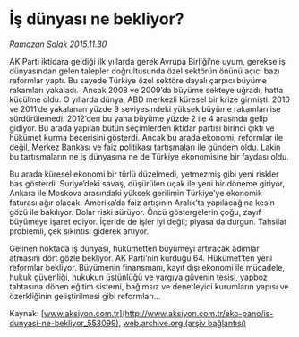 # İş dünyası ne bekliyor?

*Ramazan Solak 2015.11.30*

<div class="pNewsDetailMainContent ctx_content" itemprop="articleBody">
 <p>
  AK Parti iktidara geldiği ilk yıllarda gerek Avrupa Birliği’ne uyum, gerekse iş dünyasından gelen talepler doğrultusunda özel sektörün önünü açıcı bazı reformlar yaptı. Bu sayede Türkiye özel sektöre dayalı çarpıcı büyüme rakamları yakaladı.  Ancak 2008 ve 2009’da büyüme sekteye uğradı, hatta küçülme oldu. O yıllarda dünya, ABD merkezli küresel bir krize girmişti. 2010 ve 2011’de yakalanan yüzde 9 seviyesindeki yüksek büyüme rakamları ise sürdürülemedi. 2012’den bu yana büyüme yüzde 2 ile 4 arasında gelip gidiyor. Bu arada yapılan bütün seçimlerden iktidar partisi birinci çıktı ve hükümet kurma becerisini gösterdi. Ancak bu arada ekonomi; reformlar ile değil, Merkez Bankası ve faiz politikası tartışmaları ile gündem oldu. Lakin bu tartışmaların ne iş dünyasına ne de Türkiye ekonomisine bir faydası oldu.
 </p>
 <p>
  Bu arada küresel ekonomi bir türlü düzelmedi, yetmezmiş gibi yeni riskler baş gösterdi. Suriye’deki savaş, düşürülen uçak ile yeni bir döneme giriyor, Ankara ile Moskova arasındaki yüksek gerilimin Türkiye’ye ekonomik faturası ağır olacak. Amerika’da faiz artışının Aralık’ta yapılacağına kesin gözü ile bakılıyor. Dolar riski sürüyor. Öncü göstergelerin çoğu, zayıf büyümeye işaret ediyor. İçeride de işler iyi değil; piyasa da durgun. Tahsilat problemli, çek sıkıntısı giderek artıyor.
 </p>
 <p>
  Gelinen noktada iş dünyası, hükümetten büyümeyi artıracak adımlar atmasını dört gözle bekliyor. AK Parti’nin kurduğu 64. Hükümet’ten yeni reformlar bekliyor. Büyümenin finansmanı, kayıt dışı ekonomi ile mücadele, hukuk güvenliği, hukukun üstünlüğü ve yargıya güvenin tesisi, yapboz tahtasına dönen eğitim sistemi, bağımsız ve denetleyici kurumların yapısı ve özerkliğinin geliştirilmesi gibi reformları...
 </p>
</div>


Kaynak: [www.aksiyon.com.tr](http://www.aksiyon.com.tr/eko-pano/is-dunyasi-ne-bekliyor_553099), [web.archive.org (arşiv bağlantısı)](http://web.archive.org/web/20151212143808/http://www.aksiyon.com.tr/eko-pano/is-dunyasi-ne-bekliyor_553099)
